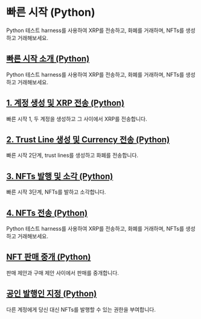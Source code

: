 # 빠른 시작 (Python)

Python 테스트 harness를 사용하여 XRP를 전송하고, 화폐를 거래하며, NFTs를 생성하고 거래해보세요.

## [빠른 시작 소개 (Python)](python-1.md)&#x20;

Python 테스트 harness를 사용하여 XRP를 전송하고, 화폐를 거래하며, NFTs를 생성하고 거래해보세요.

## [1. 계정 생성 및 XRP 전송 (Python)](1.-xrp-python.md)[ ](../javascript/1.-xrp-javascript.md)

빠른 시작 1, 두 계정을 생성하고 그 사이에서 XRP를 전송합니다.

## [2. Trust Line 생성 및 Currency 전송 (Python)](2.-currency-python.md)[ ](../javascript/1.-xrp-javascript.md)

빠른 시작 2단계, trust lines를 생성하고 화폐를 전송합니다.

## [3. NFTs 발행 및 소각 (Python)](3.-nfts-python.md)[ ](../javascript/1.-xrp-javascript.md)

빠른 시작 3단계, NFTs를 발하고 소각합니다.

## [4. NFTs 전송 (Python) ](4.-nfts-python.md)

Python 테스트 harness를 사용하여 XRP를 전송하고, 화폐를 거래하며, NFTs를 생성하고 거래해보세요.

## [NFT 판매 중개 (Python) ](nft-python.md)

판매 제안과 구매 제안 사이에서 판매를 중개합니다.

## [공인 발행인 지정 (Python)](python-2.md)[ ](../javascript/1.-xrp-javascript.md)

다른 계정에게 당신 대신 NFTs를 발행할 수 있는 권한을 부여합니다.

